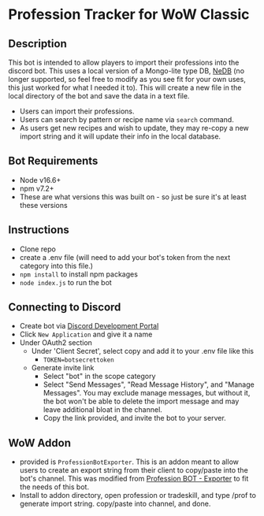 # Profession Tracker for WoW Classic

## Description
This bot is intended to allow players to import their professions into the discord bot. This uses a local version of a Mongo-lite type DB, [NeDB](https://github.com/louischatriot/nedb) (no longer supported, so feel free to modify as you see fit for your own uses, this just worked for what I needed it to). This will create a new file in the local directory of the bot and save the data in a text file. 

- Users can import their professions.
- Users can search by pattern or recipe name via `search` command. 
- As users get new recipes and wish to update, they may re-copy a new import string and it will update their info in the local database.

## Bot Requirements
- Node v16.6+ 
- npm v7.2+ 
- These are what versions this was built on - so just be sure it's at least these versions

## Instructions
- Clone repo
- create a .env file (will need to add your bot's token from the next category into this file.)
- `npm install` to install npm packages
- `node index.js` to run the bot

## Connecting to Discord
- Create bot via [Discord Development Portal](https://discord.com/developers/applications)
- Click `New Application` and give it a name
- Under OAuth2 section
  - Under 'Client Secret', select copy and add it to your .env file like this
    - `TOKEN=botsecrettoken`
  - Generate invite link
    - Select "bot" in the scope category
    - Select "Send Messages", "Read Message History", and "Manage Messages". You may exclude manage messages, but without it, the bot won't be able to delete the import message and may leave additional bloat in the channel. 
    - Copy the link provided, and invite the bot to your server. 

## WoW Addon
- provided is `ProfessionBotExporter`. This is an addon meant to allow users to create an export string from their client to copy/paste into the bot's channel. This was modified from [Profession BOT - Exporter](https://www.curseforge.com/wow/addons/profession-bot-exporter) to fit the needs of this bot. 
- Install to addon directory, open profession or tradeskill, and type /prof to generate import string. copy/paste into channel, and done. 
